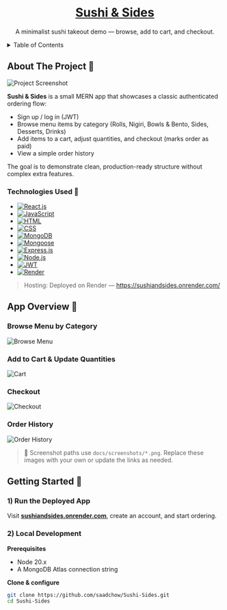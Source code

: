 <!-- PROJECT LOGO -->
<div align="center">
  <h1 align="center"><a href="https://sushiandsides.onrender.com/">Sushi &amp; Sides</a></h1>
  <p align="center">
    A minimalist sushi takeout demo — browse, add to cart, and checkout.
  </p>
</div>

<!-- TABLE OF CONTENTS -->
<details>
  <summary>Table of Contents</summary>
  <ol>
    <li><a href="#about-the-project">About The Project</a></li>
    <li><a href="#technologies-used">Technologies Used</a></li>
    <li><a href="#app-overview">App Overview</a></li>
    <li><a href="#getting-started">Getting Started</a></li>
    <li><a href="#next-steps">Next Steps</a></li>
  </ol>
</details>

## About The Project 📝

![Project Screenshot](docs/screenshots/hero.png)

**Sushi & Sides** is a small MERN app that showcases a classic authenticated ordering flow:
- Sign up / log in (JWT)
- Browse menu items by category (Rolls, Nigiri, Bowls & Bento, Sides, Desserts, Drinks)
- Add items to a cart, adjust quantities, and checkout (marks order as paid)
- View a simple order history

The goal is to demonstrate clean, production-ready structure without complex extra features.

### Technologies Used 🔧

- [![React.js](https://img.shields.io/badge/-React.js-61DAFB?logo=react&logoColor=white&style=for-the-badge)](https://reactjs.org/)
- [![JavaScript](https://img.shields.io/badge/-JavaScript-F7DF1E?logo=javascript&logoColor=black&style=for-the-badge)](https://developer.mozilla.org/en-US/docs/Web/JavaScript)
- [![HTML](https://img.shields.io/badge/-HTML-E34F26?logo=html5&logoColor=white&style=for-the-badge)](https://developer.mozilla.org/en-US/docs/Web/HTML)
- [![CSS](https://img.shields.io/badge/-CSS-1572B6?logo=css3&logoColor=white&style=for-the-badge)](https://developer.mozilla.org/en-US/docs/Web/CSS)
- [![MongoDB](https://img.shields.io/badge/-MongoDB-47A248?logo=mongodb&logoColor=white&style=for-the-badge)](https://www.mongodb.com/)
- [![Mongoose](https://img.shields.io/badge/-Mongoose-880000?logo=mongoose&logoColor=white&style=for-the-badge)](https://mongoosejs.com/)
- [![Express.js](https://img.shields.io/badge/-Express.js-000000?logo=express&logoColor=white&style=for-the-badge)](https://expressjs.com/)
- [![Node.js](https://img.shields.io/badge/-Node.js-339933?logo=node.js&logoColor=white&style=for-the-badge)](https://nodejs.org/)
- [![JWT](https://img.shields.io/badge/-JWT-000000?logo=jsonwebtokens&logoColor=white&style=for-the-badge)](https://jwt.io/)
- [![Render](https://img.shields.io/badge/-Render-46E3B7?logo=render&logoColor=white&style=for-the-badge)](https://render.com/)

> Hosting: Deployed on Render — <https://sushiandsides.onrender.com/>

## App Overview 📱

### Browse Menu by Category
![Browse Menu](docs/screenshots/menu.png)

### Add to Cart & Update Quantities
![Cart](docs/screenshots/cart.png)

### Checkout
![Checkout](docs/screenshots/checkout.png)

### Order History
![Order History](docs/screenshots/history.png)

> 📸 Screenshot paths use `docs/screenshots/*.png`. Replace these images with your own or update the links as needed.

## Getting Started 🌱

### 1) Run the Deployed App
Visit **[sushiandsides.onrender.com](https://sushiandsides.onrender.com/)**, create an account, and start ordering.

### 2) Local Development

**Prerequisites**
- Node 20.x
- A MongoDB Atlas connection string

**Clone & configure**
```bash
git clone https://github.com/saadchow/Sushi-Sides.git
cd Sushi-Sides
